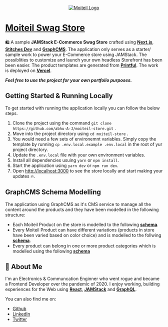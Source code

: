 <p align="center">
	<a href="https://moiteil-store.vercel.app/">
		<img src="https://user-images.githubusercontent.com/49617450/150633713-a0cd531d-7717-479e-a6c2-ae94d68a2378.png" alt="Moiteil Logo">
	</a>
<p>

# [Moiteil Swag Store](https://moiteil-store.vercel.app/)

🛍️ A sample **JAMStack E-Commerce Swag Store** crafted using [**Next.js**](https://nextjs.org/), [**Stitches Dev**](https://www.stitches.dev/) and [**GraphCMS**](https://www.graphcms.com). The application only serves as a starter/ sample work to power your E-Commerce store using JAMStack. The possiblities to customize and launch your own headless Storefront has been been easier. The product templates are generated from [**Printful**](https://printful.com/). The work is deployed on [**Vercel**](https://www.vercel.com/).

**_Feel free to use the project for your own portfolio purposes._**

## Getting Started & Running Locally

To get started with running the application locally you can follow the below steps.

1. Clone the project using the command `git clone https://github.com/abhu-A-J/moiteil-store.git` .
2. Move into the project directory using `cd moiteil-store` .
3. You would need a few sets of environemnt variables. Simply copy the template by running `cp .env.local.example .env.local` in the root of yur project directory.
4. Update the `.env.local` file with your own environment variables.
5. Install all dependencies usuing `yarn` or `npm install`.
6. Start the application using `yarn dev` or `npm run dev`.
7. Open [http://localhost:3000](http://localhost:3000) to see the store locally and start making your updates 🔥.

## GraphCMS Schema Modelling

The application using GraphCMS as it's CMS service to manage all the content around the products and they have been modelled in the following structure:

- Each Moiteil Product on the store is modelled to the following [**schema**](./PRODUCT_SCHEMA.md).
- Every Moiteil Product can have different variations (products in store have been varied based on color choice) and is modelled to the follwing [**schema**](./PRODUCT_VARIANT_SCHEMA.md).
- Every product can belong in one or more product categories which is modelled using the following [**schema**](./CATEGORY_SCHEMA.md)

## 🚀 About Me

I'm an Electronics & Communcation Enginner who went rogue and became a Frontend Developer over the pandemic of 2020. I enjoy working, building experiences for the Web using [**React**](https://www.react.com), [**JAMStack**](https://www.jamstack.com) and [**GraphQL**](https://graphql.org/).

You can also find me on:

- [Github](https://www.github.com/abhu-A-J)
- [LinkedIn](https://www.linkedin.com/in/abhushanaj/)
- [Twitter](https://twitter.com/abhushanAJ)
